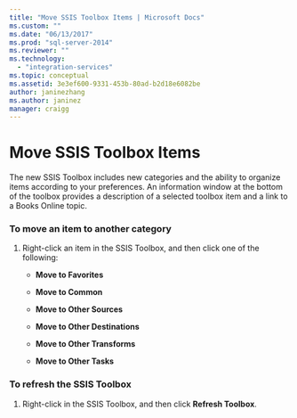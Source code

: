 ```yaml
---
title: "Move SSIS Toolbox Items | Microsoft Docs"
ms.custom: ""
ms.date: "06/13/2017"
ms.prod: "sql-server-2014"
ms.reviewer: ""
ms.technology: 
  - "integration-services"
ms.topic: conceptual
ms.assetid: 3e3ef600-9331-453b-80ad-b2d18e6082be
author: janinezhang
ms.author: janinez
manager: craigg
---
```

# Move SSIS Toolbox Items
  The new SSIS Toolbox includes new categories and the ability to organize items according to your preferences. An information window at the bottom of the toolbox provides a description of a selected toolbox item and a link to a Books Online topic.  
  
### To move an item to another category  
  
1.  Right-click an item in the SSIS Toolbox, and then click one of the following:  
  
    -   **Move to Favorites**  
  
    -   **Move to Common**  
  
    -   **Move to Other Sources**  
  
    -   **Move to Other Destinations**  
  
    -   **Move to Other Transforms**  
  
    -   **Move to Other Tasks**  
  
### To refresh the SSIS Toolbox  
  
1.  Right-click in the SSIS Toolbox, and then click **Refresh Toolbox**.  
  
  
